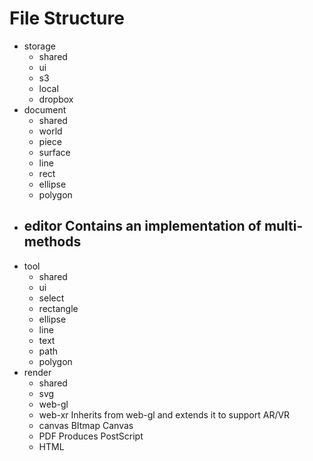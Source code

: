 # File Structure 
- storage
	- shared
	- ui
	- s3
	- local
	- dropbox
- document
	- shared
	- world
	- piece
	- surface
	- line
	- rect
	- ellipse
	- polygon
- editor
Contains an implementation of multi-methods
	- 
- tool
	- shared
	- ui
	- select
	- rectangle
	- ellipse
	- line
	- text
	- path
	- polygon
- render
	- shared
	- svg
	- web-gl
	- web-xr
		Inherits from web-gl and extends it to support AR/VR
	- canvas
		BItmap Canvas
	- PDF
		Produces PostScript
	- HTML
 
